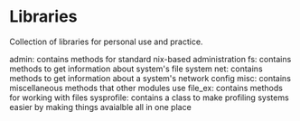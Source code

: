 # Libraries
Collection of libraries for personal use and practice.

admin: contains methods for standard nix-based administration
fs: contains methods to get information about system's file system
net: contains methods to get information about a system's network config
misc: contains miscellaneous methods that other modules use
file_ex: contains methods for working with files
sysprofile: contains a class to make profiling systems easier by making things avaialble all in one place
